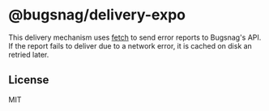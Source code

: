 # @bugsnag/delivery-expo

This delivery mechanism uses [fetch](https://developer.mozilla.org/en-US/docs/Web/API/Fetch_API) to send error reports to Bugsnag's API. If the report fails to deliver due to a network error, it is cached on disk an retried later.

## License
MIT
